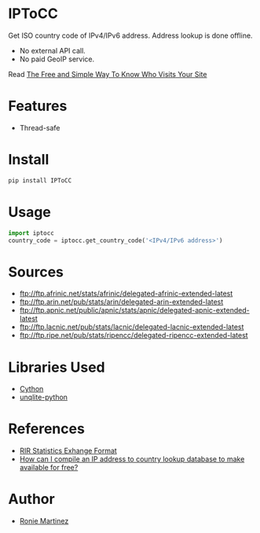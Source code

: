 # IPToCC

Get ISO country code of IPv4/IPv6 address. Address lookup is done offline.

- No external API call.
- No paid GeoIP service.

Read [The Free and Simple Way To Know Who Visits Your Site](roniemartinez.space/blog/the_free_and_simple_way_to_know_who_visits_your_site)

# Features

- Thread-safe

# Install

```bash
pip install IPToCC
```

# Usage

```python
import iptocc
country_code = iptocc.get_country_code('<IPv4/IPv6 address>')
```

# Sources

- ftp://ftp.afrinic.net/stats/afrinic/delegated-afrinic-extended-latest
- ftp://ftp.arin.net/pub/stats/arin/delegated-arin-extended-latest
- ftp://ftp.apnic.net/public/apnic/stats/apnic/delegated-apnic-extended-latest
- ftp://ftp.lacnic.net/pub/stats/lacnic/delegated-lacnic-extended-latest
- ftp://ftp.ripe.net/pub/stats/ripencc/delegated-ripencc-extended-latest


# Libraries Used

- [Cython](http://cython.org/)
- [unqlite-python](https://github.com/coleifer/unqlite-python)


# References

- [RIR Statistics Exhange Format](https://www.apnic.net/about-apnic/corporate-documents/documents/resource-guidelines/rir-statistics-exchange-format/)
- [How can I compile an IP address to country lookup database to make available for free?](https://webmasters.stackexchange.com/questions/34628/how-can-i-compile-an-ip-address-to-country-lookup-database-to-make-available-for)


# Author

- [Ronie Martinez](mailto:ronmarti18@gmail.com)
